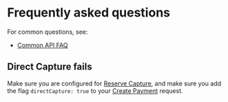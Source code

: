 <!-- START_METADATA
---
sidebar_label: FAQ
sidebar_position: 130
description: Frequently asked questions for the ePayment API.
pagination_next: null
pagination_prev: null
---
END_METADATA -->

# Frequently asked questions

For common questions, see:

* [Common API FAQ](https://developer.vippsmobilepay.com/docs/vipps-developers/faqs)

## Direct Capture fails
Make sure you are configured for [Reserve Capture][reserve-capture-check], and make sure you add the flag `directCapture: true` to your [Create Payment][create-payment-endpoint] request.

[create-payment-endpoint]: https://developer.vippsmobilepay.com/api/epayment#tag/CreatePayments/operation/createPayment
[reserve-capture-check]: https://developer.vippsmobilepay.com/docs/vipps-developers/faqs/reserve-and-capture-faq#how-can-i-check-if-i-have-reserve-capture-or-direct-capture

